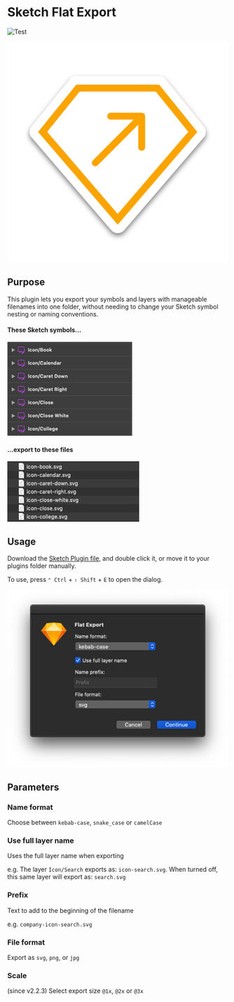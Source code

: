 # Sketch Flat Export

![Test](https://github.com/TheSonOfThomp/sketch-flat-export/workflows/Test/badge.svg)

![plugin-logo](assets/white-flat-export-logo.png)

## Purpose

This plugin lets you export your symbols and layers with manageable filenames into one folder, without needing to change your Sketch symbol nesting or naming conventions.

#### These Sketch symbols...
![sketch-symbols](assets/img-sketch-symbols.png)

#### ...export to these files
![sketch-symbols](assets/img-finder-files.png)

## Usage

Download the <a download href="./flat-export.sketchplugin" >Sketch Plugin file</a>, and double click it, or move it to your plugins folder manually.

To use, press `⌃ Ctrl` + `⇧ Shift` + `E` to open the dialog.

![dialog](assets/img-dialog.png)

## Parameters

### Name format
Choose between `kebab-case`, `snake_case` or `camelCase`

### Use full layer name
Uses the full layer name when exporting

e.g. The layer `Icon/Search` exports as: `icon-search.svg`.
When turned off, this same layer will export as: `search.svg`

### Prefix
Text to add to the beginning of the filename

e.g. `company-icon-search.svg`

### File format
Export as `svg`, `png`, or `jpg`

### Scale
(since v2.2.3)
Select export size `@1x`, `@2x` or `@3x`

